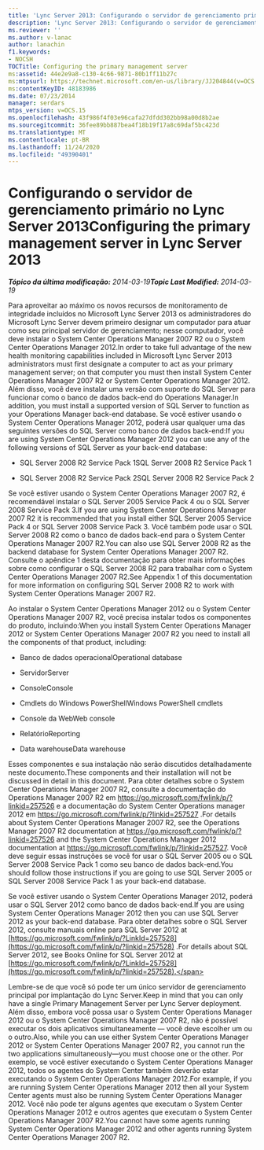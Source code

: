 ```yaml
---
title: 'Lync Server 2013: Configurando o servidor de gerenciamento primário'
description: 'Lync Server 2013: Configurando o servidor de gerenciamento primário.'
ms.reviewer: ''
ms.author: v-lanac
author: lanachin
f1.keywords:
- NOCSH
TOCTitle: Configuring the primary management server
ms:assetid: 44e2e9a8-c130-4c66-9871-80b1ff11b27c
ms:mtpsurl: https://technet.microsoft.com/en-us/library/JJ204844(v=OCS.15)
ms:contentKeyID: 48183986
ms.date: 07/23/2014
manager: serdars
mtps_version: v=OCS.15
ms.openlocfilehash: 43f986f4f03e96cafa27dfdd302bb98a00d8b2ae
ms.sourcegitcommit: 36fee89bb887bea4f18b19f17a8c69daf5bc423d
ms.translationtype: MT
ms.contentlocale: pt-BR
ms.lasthandoff: 11/24/2020
ms.locfileid: "49390401"
---
```

# <a name="configuring-the-primary-management-server-in-lync-server-2013"></a><span data-ttu-id="5fb08-103">Configurando o servidor de gerenciamento primário no Lync Server 2013</span><span class="sxs-lookup"><span data-stu-id="5fb08-103">Configuring the primary management server in Lync Server 2013</span></span>

<div data-xmlns="http://www.w3.org/1999/xhtml">

<div class="topic" data-xmlns="http://www.w3.org/1999/xhtml" data-msxsl="urn:schemas-microsoft-com:xslt" data-cs="https://msdn.microsoft.com/">

<div data-asp="https://msdn2.microsoft.com/asp">



</div>

<div id="mainSection">

<div id="mainBody"><span data-ttu-id="5fb08-104">

<span> </span></span><span class="sxs-lookup"><span data-stu-id="5fb08-104">

<span> </span></span></span>

<span data-ttu-id="5fb08-105">_**Tópico da última modificação:** 2014-03-19_</span><span class="sxs-lookup"><span data-stu-id="5fb08-105">_**Topic Last Modified:** 2014-03-19_</span></span>

<span data-ttu-id="5fb08-106">Para aproveitar ao máximo os novos recursos de monitoramento de integridade incluídos no Microsoft Lync Server 2013 os administradores do Microsoft Lync Server devem primeiro designar um computador para atuar como seu principal servidor de gerenciamento; nesse computador, você deve instalar o System Center Operations Manager 2007 R2 ou o System Center Operations Manager 2012.</span><span class="sxs-lookup"><span data-stu-id="5fb08-106">In order to take full advantage of the new health monitoring capabilities included in Microsoft Lync Server 2013 administrators must first designate a computer to act as your primary management server; on that computer you must then install System Center Operations Manager 2007 R2 or System Center Operations Manager 2012.</span></span> <span data-ttu-id="5fb08-107">Além disso, você deve instalar uma versão com suporte do SQL Server para funcionar como o banco de dados back-end do Operations Manager.</span><span class="sxs-lookup"><span data-stu-id="5fb08-107">In addition, you must install a supported version of SQL Server to function as your Operations Manager back-end database.</span></span> <span data-ttu-id="5fb08-108">Se você estiver usando o System Center Operations Manager 2012, poderá usar qualquer uma das seguintes versões do SQL Server como banco de dados back-end:</span><span class="sxs-lookup"><span data-stu-id="5fb08-108">If you are using System Center Operations Manager 2012 you can use any of the following versions of SQL Server as your back-end database:</span></span>

  - <span data-ttu-id="5fb08-109">SQL Server 2008 R2 Service Pack 1</span><span class="sxs-lookup"><span data-stu-id="5fb08-109">SQL Server 2008 R2 Service Pack 1</span></span>

  - <span data-ttu-id="5fb08-110">SQL Server 2008 R2 Service Pack 2</span><span class="sxs-lookup"><span data-stu-id="5fb08-110">SQL Server 2008 R2 Service Pack 2</span></span>

<span data-ttu-id="5fb08-111">Se você estiver usando o System Center Operations Manager 2007 R2, é recomendável instalar o SQL Server 2005 Service Pack 4 ou o SQL Server 2008 Service Pack 3.</span><span class="sxs-lookup"><span data-stu-id="5fb08-111">If you are using System Center Operations Manager 2007 R2 it is recommended that you install either SQL Server 2005 Service Pack 4 or SQL Server 2008 Service Pack 3.</span></span> <span data-ttu-id="5fb08-112">Você também pode usar o SQL Server 2008 R2 como o banco de dados back-end para o System Center Operations Manager 2007 R2.</span><span class="sxs-lookup"><span data-stu-id="5fb08-112">You can also use SQL Server 2008 R2 as the backend database for System Center Operations Manager 2007 R2.</span></span> <span data-ttu-id="5fb08-113">Consulte o apêndice 1 desta documentação para obter mais informações sobre como configurar o SQL Server 2008 R2 para trabalhar com o System Center Operations Manager 2007 R2.</span><span class="sxs-lookup"><span data-stu-id="5fb08-113">See Appendix 1 of this documentation for more information on configuring SQL Server 2008 R2 to work with System Center Operations Manager 2007 R2.</span></span>

<span data-ttu-id="5fb08-114">Ao instalar o System Center Operations Manager 2012 ou o System Center Operations Manager 2007 R2, você precisa instalar todos os componentes do produto, incluindo:</span><span class="sxs-lookup"><span data-stu-id="5fb08-114">When you install System Center Operations Manager 2012 or System Center Operations Manager 2007 R2 you need to install all the components of that product, including:</span></span>

  - <span data-ttu-id="5fb08-115">Banco de dados operacional</span><span class="sxs-lookup"><span data-stu-id="5fb08-115">Operational database</span></span>

  - <span data-ttu-id="5fb08-116">Servidor</span><span class="sxs-lookup"><span data-stu-id="5fb08-116">Server</span></span>

  - <span data-ttu-id="5fb08-117">Console</span><span class="sxs-lookup"><span data-stu-id="5fb08-117">Console</span></span>

  - <span data-ttu-id="5fb08-118">Cmdlets do Windows PowerShell</span><span class="sxs-lookup"><span data-stu-id="5fb08-118">Windows PowerShell cmdlets</span></span>

  - <span data-ttu-id="5fb08-119">Console da Web</span><span class="sxs-lookup"><span data-stu-id="5fb08-119">Web console</span></span>

  - <span data-ttu-id="5fb08-120">Relatório</span><span class="sxs-lookup"><span data-stu-id="5fb08-120">Reporting</span></span>

  - <span data-ttu-id="5fb08-121">Data warehouse</span><span class="sxs-lookup"><span data-stu-id="5fb08-121">Data warehouse</span></span>

<span data-ttu-id="5fb08-122">Esses componentes e sua instalação não serão discutidos detalhadamente neste documento.</span><span class="sxs-lookup"><span data-stu-id="5fb08-122">These components and their installation will not be discussed in detail in this document.</span></span> <span data-ttu-id="5fb08-123">Para obter detalhes sobre o System Center Operations Manager 2007 R2, consulte a documentação do Operations Manager 2007 R2 em <https://go.microsoft.com/fwlink/p/?linkid=257526> e a documentação do System Center Operations manager 2012 em <https://go.microsoft.com/fwlink/p/?linkid=257527> .</span><span class="sxs-lookup"><span data-stu-id="5fb08-123">For details about System Center Operations Manager 2007 R2, see the Operations Manager 2007 R2 documentation at <https://go.microsoft.com/fwlink/p/?linkid=257526> and the System Center Operations Manager 2012 documentation at <https://go.microsoft.com/fwlink/p/?linkid=257527>.</span></span> <span data-ttu-id="5fb08-124">Você deve seguir essas instruções se você for usar o SQL Server 2005 ou o SQL Server 2008 Service Pack 1 como seu banco de dados back-end.</span><span class="sxs-lookup"><span data-stu-id="5fb08-124">You should follow those instructions if you are going to use SQL Server 2005 or SQL Server 2008 Service Pack 1 as your back-end database.</span></span>

<span data-ttu-id="5fb08-125">Se você estiver usando o System Center Operations Manager 2012, poderá usar o SQL Server 2012 como banco de dados back-end.</span><span class="sxs-lookup"><span data-stu-id="5fb08-125">If you are using System Center Operations Manager 2012 then you can use SQL Server 2012 as your back-end database.</span></span> <span data-ttu-id="5fb08-126">Para obter detalhes sobre o SQL Server 2012, consulte manuais online para SQL Server 2012 at [https://go.microsoft.com/fwlink/p/?LinkId=257528](https://go.microsoft.com/fwlink/p/?linkid=257528) .</span><span class="sxs-lookup"><span data-stu-id="5fb08-126">For details about SQL Server 2012, see Books Online for SQL Server 2012 at [https://go.microsoft.com/fwlink/p/?LinkId=257528](https://go.microsoft.com/fwlink/p/?linkid=257528).</span></span>

<span data-ttu-id="5fb08-127">Lembre-se de que você só pode ter um único servidor de gerenciamento principal por implantação do Lync Server.</span><span class="sxs-lookup"><span data-stu-id="5fb08-127">Keep in mind that you can only have a single Primary Management Server per Lync Server deployment.</span></span> <span data-ttu-id="5fb08-128">Além disso, embora você possa usar o System Center Operations Manager 2012 ou o System Center Operations Manager 2007 R2, não é possível executar os dois aplicativos simultaneamente — você deve escolher um ou o outro.</span><span class="sxs-lookup"><span data-stu-id="5fb08-128">Also, while you can use either System Center Operations Manager 2012 or System Center Operations Manager 2007 R2, you cannot run the two applications simultaneously—you must choose one or the other.</span></span> <span data-ttu-id="5fb08-129">Por exemplo, se você estiver executando o System Center Operations Manager 2012, todos os agentes do System Center também deverão estar executando o System Center Operations Manager 2012.</span><span class="sxs-lookup"><span data-stu-id="5fb08-129">For example, if you are running System Center Operations Manager 2012 then all your System Center agents must also be running System Center Operations Manager 2012.</span></span> <span data-ttu-id="5fb08-130">Você não pode ter alguns agentes que executam o System Center Operations Manager 2012 e outros agentes que executam o System Center Operations Manager 2007 R2.</span><span class="sxs-lookup"><span data-stu-id="5fb08-130">You cannot have some agents running System Center Operations Manager 2012 and other agents running System Center Operations Manager 2007 R2.</span></span>

<span data-ttu-id="5fb08-131"></div>

<span> </span>

</div>

</div>

</span><span class="sxs-lookup"><span data-stu-id="5fb08-131"></div>

<span> </span>

</div>

</div>

</span></span></div>

